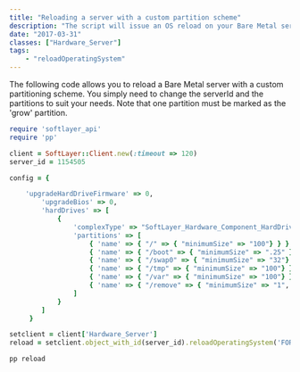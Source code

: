 ```yaml
---
title: "Reloading a server with a custom partition scheme"
description: "The script will issue an OS reload on your Bare Metal server with a custom partition scheme."
date: "2017-03-31"
classes: ["Hardware_Server"]
tags:
    - "reloadOperatingSystem"
---
```


The following code allows you to reload a Bare Metal server with a custom partitioning scheme. You simply need to change the serverId and the partitions to suit your needs. Note that one partition must be marked as the 'grow' partition.

```ruby
require 'softlayer_api'
require 'pp'

client = SoftLayer::Client.new(:timeout => 120)
server_id = 1154505

config = { 

    'upgradeHardDriveFirmware' => 0,
        'upgradeBios' => 0,
        'hardDrives' => [
            {
                'complexType' => "SoftLayer_Hardware_Component_HardDrive",
                'partitions' => [
                    { 'name' => { "/" => { "minimumSize" => "100"} } },
                    { 'name' => { "/boot" => { "minimumSize" => ".25" } } },
                    { 'name' => { "/swap0" => { "minimumSize" => "32"} } },
                    { 'name' => { "/tmp" => { "minimumSize" => "100"} } },
                    { 'name' => { "/var" => { "minimumSize" => "100"} } },
                    { 'name' => { "/remove" => { "minimumSize" => "1", "grow" => "1" } } } 
                ]
            }
        ]
     }

setclient = client['Hardware_Server']
reload = setclient.object_with_id(server_id).reloadOperatingSystem('FORCE', config)

pp reload

```